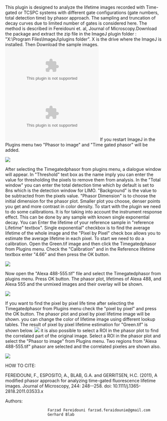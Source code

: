 This plugin is designed to analyze the lifetime images recorded with
Time-gated or TCSPC systems with different gate configurations (gate
numbers, total detection time) by phasor approach. The sampling and
truncation of decay curves due to limited number of gates is considered
here. The method is described in Fereidouni et. al, Journal of
Microscopy.Download the package and extract the zip file in the ImageJ
plugin folder : "X:\\Program Files\\ImageJ\\plugins folder". X is the
drive where the ImageJ is installed. Then Download the sample images.
![](/plugin/analysis/time_gated_phasor/time_gated_phasor.zip)
![](/plugin/analysis/time_gated_phasor/images.zip) If you restart ImageJ
in the Plugins menu two "Phasor to image" and "Time gated phasor" will
be added.

![](/plugin/analysis/time_gated_phasor/11.png)

After selecting the Timegatedphasor from plugins menu, a dialogue window
will appear. In "Threshold" text box as the name imply you can enter the
value for thresholding the pixels to remove them from analysis. In the
"Total window" you can enter the total detection time which by default
is set to 8ns which is the detection window for LIMO. "Background" is
the value to be subtracted from the pixels value. "Phasor Dimension" is
to choose the initial dimension for the phasor plot. Smaller plot you
choose, denser points you get and more contrast in color density. To
start with the plugin we need to do some calibrations. It is for taking
into account the instrument response effect. This can be done by any
sample with known single exponential decay. You can Enter the lifetime
of your reference sample in "reference Lifetime" textbox". Single
exponential" checkbox is to find the average lifetime of the whole image
and the "Pixel by Pixel" check box allows you to estimate the average
lifetime in each pixel. To start we need to do a calibration. Open the
Green.tif image and then click the Timegatedphasor from Plugins menu.
Check the "Calibration" and in the Reference lifetime textbox enter
"4.66" and then press the OK button.

![](/plugin/analysis/time_gated_phasor/2.png)

Now open the "Alexa 488-555.tif" file and select the Timegatedphasor
from plugins menu. Press OK button. The phasor plot, lifetimes of Alexa
488, and Alexa 555 and the unmixed images and their overlay will be
shown.

![](/plugin/analysis/time_gated_phasor/3.png)

If you want to find the pixel by pixel life time after selecting the
Timegatedphasor from Plugins menu check the "pixel by pixel" and press
the OK button. The phasor plot and pixel by pixel lifetime image will be
shown. you can change the color of lifetime image using different lookup
tables. The result of pixel by pixel lifetime estimation for "Green.tif"
is shown below. ![](/plugin/analysis/time_gated_phasor/4.png) it is also
possible to select a ROI in the phasor plot to find the correlated part
of the original image. Select a ROI in the phasor plot and select the
"Phasor to image" from Plugins menu. Two regions from "Alexa
488-555.tif" phasor are selected and the correlated pixeles are shown
also.

![](/plugin/analysis/time_gated_phasor/5.png)

HOW TO CITE:

FEREIDOUNI, F., ESPOSITO, A., BLAB, G.A. and GERRITSEN, H.C. (2011), A
modified phasor approach for analyzing time-gated fluorescence lifetime
images. Journal of Microscopy, 244: 248--258. doi:
10.1111/j.1365-2818.2011.03533.x

Authors:

                       Farzad Fereidouni farzad.feraidounie@gmail.com
                       Gerhard Blab          
